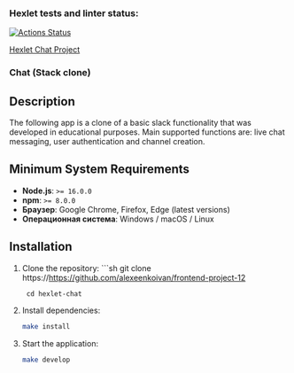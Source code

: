 ### Hexlet tests and linter status:
[![Actions Status](https://github.com/alexeenkoivan/frontend-project-12/actions/workflows/hexlet-check.yml/badge.svg)](https://github.com/alexeenkoivan/frontend-project-12/actions)

[Hexlet Chat Project](https://frontend-project-12-r1cb.onrender.com)

### Chat (Stack clone)

## Description
The following app is a clone of a basic slack functionality that was developed in educational purposes. Main supported functions are: live chat messaging, user authentication and channel creation.

## Minimum System Requirements
- **Node.js**: `>= 16.0.0`
- **npm**: `>= 8.0.0`
- **Браузер**: Google Chrome, Firefox, Edge (latest versions)
- **Операционная система**: Windows / macOS / Linux

## Installation

1. Clone the repository:
		```sh
		git clone https://https://github.com/alexeenkoivan/frontend-project-12
		
		cd hexlet-chat

3. Install dependencies:
   ```sh
   make install

3. Start the application:
   ```sh
   make develop